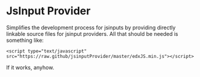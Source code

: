 
# JsInput Provider

Simplifies the development process for jsinputs by providing directly linkable
source files for jsinput providers. All that should be needed is something
like:

    <script type="text/javascript" src="https://raw.github/jsinputProvider/master/edxJS.min.js"></script>

If it works, anyhow.
